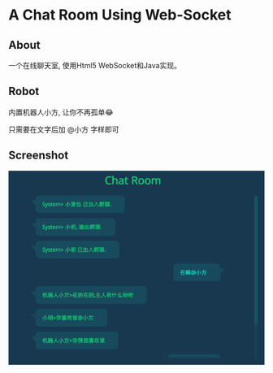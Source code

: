 # A Chat Room Using Web-Socket

## About

一个在线聊天室, 使用Html5 WebSocket和Java实现。

## Robot

内置机器人小方, 让你不再孤单:joy:

只需要在文字后加 @小方 字样即可

## Screenshot

![](web/img/shots.png)


